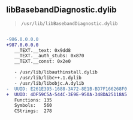 ## libBasebandDiagnostic.dylib

> `/usr/lib/libBasebandDiagnostic.dylib`

```diff

-986.0.0.0.0
+987.0.0.0.0
   __TEXT.__text: 0x9dd8
   __TEXT.__auth_stubs: 0x870
   __TEXT.__const: 0x2e0

   - /usr/lib/libauthinstall.dylib
   - /usr/lib/libc++.1.dylib
   - /usr/lib/libobjc.A.dylib
-  UUID: E261E395-1688-3A72-8E1B-BD7F166268F0
+  UUID: 4DF59C5A-544C-3E9E-950A-348DA25118A5
   Functions: 135
   Symbols:   560
   CStrings:  278

```
